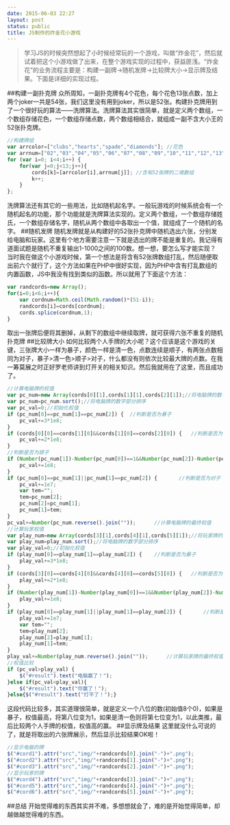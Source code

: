 ```yaml
---
date: 2015-06-03 22:27
layout: post
status: public
title: JS制作的炸金花小游戏
---
```


>学习JS的时候突然想起了小时候经常玩的一个游戏，叫做“炸金花”，然后就试着把这个小游戏做了出来，在整个游戏实现的过程中，获益匪浅。“炸金花”的业务流程主要是：构建一副牌->随机发牌->比较牌大小->显示牌及结果。下面是详细的实现过程。

##构建一副扑克牌
众所周知，一副扑克牌有4个花色，每个花色13张点数，加上两个joker一共是54张，我们这里没有用到joker，所以是52张。构建扑克牌用到了一个很好玩的算法——洗牌算法。洗牌算法其实很简单，就是定义两个数组，一个数组存储花色，一个数组存储点数，两个数组相结合，就组成一副不含大小王的52张扑克牌。

```js
//构建牌组
var arrcolor=["clubs","hearts","spade","diamonds"]; //花色
var arrnum=["02","03","04","05","06","07","08","09","10","11","12","13","14"];  //点数
for (var i=0; i<4;i++) {
	for(var j=0;j<13;j++){
		cords[k]=[arrcolor[i],arrnum[j]]; //含有52张牌的二维数组
		k++;
	}
};
```

洗牌算法还有其它的一些用法，比如随机起名字。一般玩游戏的时候系统会有一个随机起名的功能，那个功能就是洗牌算法实现的。定义两个数组，一个数组存储姓氏，一个数组存储名字，随机从两个数组中各取出一个值，就组成了一个随机的名字。
##随机发牌
随机发牌就是从构建好的52张扑克牌中随机选出六张，分别发给电脑和玩家。这里有个地方需要注意一下就是选出的牌不能是重复的。我记得有道面试题是随机不重复输出1-1000之间的100数。想一想，要怎么写才能实现？
当时我在做这个小游戏时候，第一个想法是将含有52张牌数组打乱，然后随便取出前六个就行了，这个方法如果在PHP中很好实现，因为PHP中含有打乱数组的内置函数，JS中我没有找到类似的函数。所以就用了下面这个方法：

```js
var randcords=new Array();
for(i=0;i<6;i++){
	var cordnum=Math.ceil(Math.random()*(51-i));
	randcords[i]=cords[cordnum];
	cords.splice(cordnum,1);
}
```
取出一张牌后便将其删掉，从剩下的数组中继续取牌，就可获得六张不重复的随机扑克牌
##比较牌大小
如何比较两个人手牌的大小呢？这个应该是这个游戏的关键，三张牌大小一样为暴子，颜色一样是清一色，点数连续是顺子，有两张点数相同为对子，暴子>清一色>顺子>对子，什么都没有则依次比较最大牌的点数。在我一筹莫展之时正好罗老师讲到灯开关的相关知识。然后我就用在了这里，而且成功了。

```js
//计算电脑牌的权值
var pc_num=new Array(cords[0][1],cords[1][1],cords[2][1]);//将电脑牌的数字部分存入数组
var pc_num=pc_num.sort();//将电脑牌的数字部分排序
var pc_val=0;//初始化权值
if (pc_num[0]==pc_num[1]==pc_num[2]) {	//判断是否为暴子
	pc_val+=3*1e8;
}
if (cords[0][0]==cords[1][0]&&cords[1][0]==cords[2][0]) {	//判断是否为清一色
	pc_val+=2*1e8;
}
//判断是否为顺子
if (Number(pc_num[1])-Number(pc_num[0])==1&&Number(pc_num[2])-Number(pc_num[1])==1) {	
	pc_val+=1e8;
}
if (pc_num[0]==pc_num[1]||pc_num[1]==pc_num[2]) {		//判断是否为对子
	pc_val+=1e7;
	var tem="";
	tem=pc_num[2];
	pc_num[2]=pc_num[1];
	pc_num[1]=tem;
}
pc_val+=Number(pc_num.reverse().join(""));		//计算电脑牌的最终权值
//计算玩家权值
var play_num=new Array(cords[3][1],cords[4][1],cords[5][1]);//将玩家牌的数字部分存入数组
var play_num=play_num.sort();//将电脑牌的数字部分排序
var play_val=0;//初始化权值
if (play_num[0]==play_num[1]==play_num[2]) {	//判断是否为暴子
	play_val+=3*1e8;
}
if (cords[3][0]==cords[4][0]&&cords[4][0]==cords[5][0]) {	//判断是否为清一色
	play_val+=2*1e8;
}
if (Number(play_num[1])-Number(play_num[0])==1&&Number(play_num[2])-Number(play_num[1])==1) {		//判断是否为顺子
	play_val+=1e8;
}
if (play_num[0]==play_num[1]||play_num[1]==play_num[2]) {		//判断是否为对子
	play_val+=1e7;
	var tem="";
	tem=play_num[2];
	play_num[2]=play_num[1];
	play_num[1]=tem;
}
play_val+=Number(play_num.reverse().join(""));		//计算玩家牌的最终权值
//权值比较
if (pc_val>play_val) {
	$("#result").text("电脑赢了！");
}else if(pc_val<play_val){
	$("#result").text("你赢了！");
}else{$("#result").text("打平了！");}
```
这段代码比较多，其实道理很简单，就是定义一个八位的数(初始值8个0)，如果是暴子，权值最高，将第八位变为1，如果是清一色则将第七位变为1，以此类推，最后比较两个人手牌的权值，权值高的赢。
##显示牌及结果
这里就没什么可说的了，就是将取出的六张牌展示，然后显示比较结果OK啦！

```js
//显示电脑的牌
$("#cord1").attr("src","img/"+randcords[0].join("-")+".png");
$("#cord2").attr("src","img/"+randcords[1].join("-")+".png");
$("#cord3").attr("src","img/"+randcords[2].join("-")+".png");
//显示玩家的牌
$("#cord4").attr("src","img/"+randcords[3].join("-")+".png");
$("#cord5").attr("src","img/"+randcords[4].join("-")+".png");
$("#cord6").attr("src","img/"+randcords[5].join("-")+".png");
```
##总结
开始觉得难的东西其实并不难，多想想就会了，难的是开始觉得简单，却越做越觉得难的东西。
